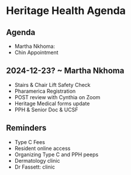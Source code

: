 # Heritage Health Agenda

## Agenda

* Martha Nkhoma:
* Chin Appointment


## 2024-12-23? ~ Martha Nkhoma

* Stairs & Chair Lift Safety Check
* Pharamerica Registration
* POST review with Cynthia on Zoom
* Heritage Medical forms update
* PPH & Senior Doc & UCSF


## Reminders

* Type C Fees
* Resident online access
* Organizing Type C and PPH peeps
* Dermatology clinic
* Dr Fassett: clinic

